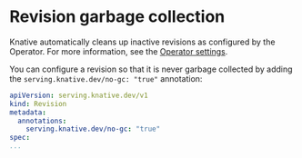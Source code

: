 # Revision garbage collection

Knative automatically cleans up inactive revisions as configured by the Operator. For more information, see the [Operator settings](../admin/serving/revision-gc.md).

You can configure a revision so that it is never garbage collected by adding the `serving.knative.dev/no-gc: "true"` annotation:

```yaml
apiVersion: serving.knative.dev/v1
kind: Revision
metadata:
  annotations:
    serving.knative.dev/no-gc: "true"
spec:
...
```
